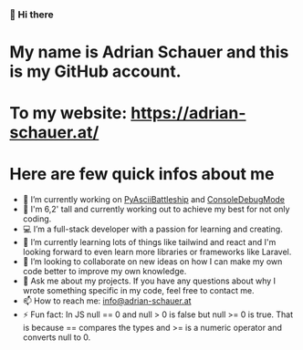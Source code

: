### 👋 Hi there
# My name is Adrian Schauer and this is my GitHub account.
# To my website: https://adrian-schauer.at/
# Here are few quick infos about me
- 🔭 I’m currently working on <a href="https://github.com/LuckyForce/PyAsciiBattleship">PyAsciiBattleship</a> and <a href="https://github.com/LuckyForce/ConsoleDebugMode">ConsoleDebugMode</a>
- 💪 I'm 6,2' tall and currently working out to achieve my best for not only coding.
- 💻 I’m a full-stack developer with a passion for learning and creating.
- 🌱 I’m currently learning lots of things like tailwind and react and I'm looking forward to even learn more libraries or frameworks like Laravel.
- 👯 I’m looking to collaborate on new ideas on how I can make my own code better to improve my own knowledge.
- 💬 Ask me about my projects. If you have any questions about why I wrote something specific in my code, feel free to contact me.
- 📫 How to reach me: info@adrian-schauer.at
- ⚡ Fun fact: In JS null == 0 and null > 0 is false but null >= 0 is true. That is because == compares the types and >= is a numeric operator and converts null to 0.
